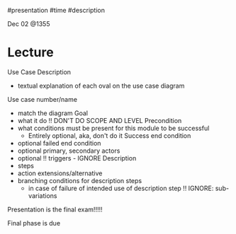 #presentation #time #description

Dec 02 @1355

# Lecture
Use Case Description
- textual explanation of each oval on the use case diagram

Use case number/name
- match the diagram
Goal
- what it do
!! DON'T DO SCOPE AND LEVEL
Precondition
- what conditions must be present for this module to be successful
	- Entirely  optional, aka, don't do it
Success end condition
- optional
failed end condition
- optional
primary, secondary actors
- optional
!! triggers - IGNORE 
Description
- steps
- action
extensions/alternative
- branching conditions for description steps
	- in case of failure of intended use of description step
!! IGNORE: sub-variations

Presentation is the final exam!!!!!

Final phase is due